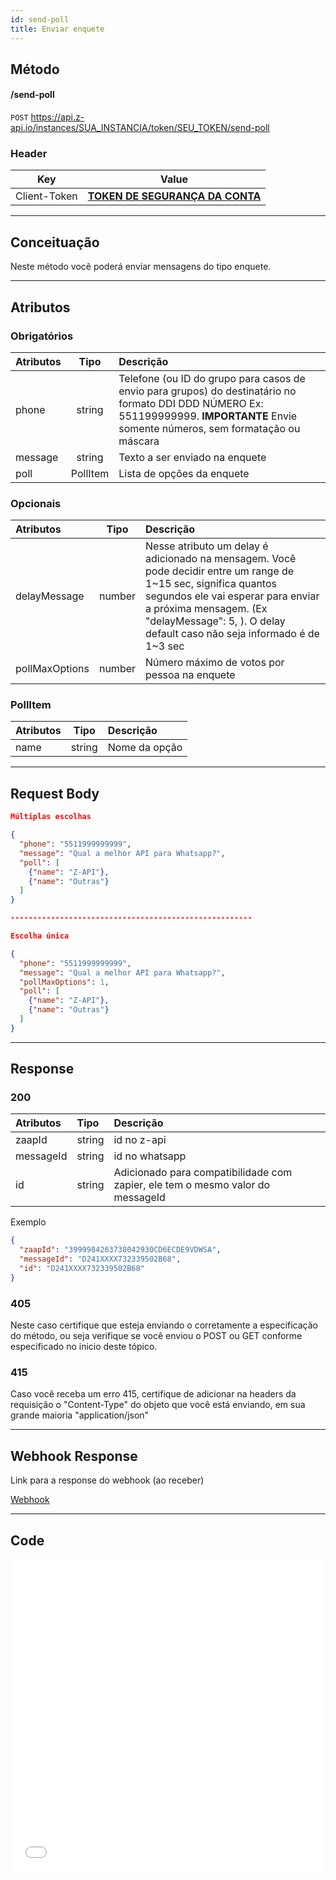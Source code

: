 ```yaml
---
id: send-poll
title: Enviar enquete
---
```


## Método

#### /send-poll

`POST` https://api.z-api.io/instances/SUA_INSTANCIA/token/SEU_TOKEN/send-poll

### Header

|      Key       |            Value            |
| :------------: |     :-----------------:     |
|  Client-Token  | **[TOKEN DE SEGURANÇA DA CONTA](../security/client-token)** |
---

## Conceituação

Neste método você poderá enviar mensagens do tipo enquete.

<!-- ![image](../../img/send-poll.jpeg) -->

---

## Atributos

### Obrigatórios

| Atributos | Tipo | Descrição |
| :-- | :-: | :-- |
| phone | string | Telefone (ou ID do grupo para casos de envio para grupos) do destinatário no formato DDI DDD NÚMERO Ex: 551199999999. **IMPORTANTE** Envie somente números, sem formatação ou máscara |
| message | string | Texto a ser enviado na enquete |
| poll | PollItem | Lista de opções da enquete |

### Opcionais

| Atributos | Tipo | Descrição |
| :-- | :-: | :-- |
| delayMessage | number | Nesse atributo um delay é adicionado na mensagem. Você pode decidir entre um range de 1~15 sec, significa quantos segundos ele vai esperar para enviar a próxima mensagem. (Ex "delayMessage": 5, ). O delay default caso não seja informado é de 1~3 sec |
| pollMaxOptions | number | Número máximo de votos por pessoa na enquete |

### PollItem

| Atributos |  Tipo  | Descrição     |
| :-------- | :----: | :------------ |
| name      | string | Nome da opção |

---

## Request Body

```json
Múltiplas escolhas

{
  "phone": "5511999999999",
  "message": "Qual a melhor API para Whatsapp?",
  "poll": [
    {"name": "Z-API"},  
    {"name": "Outras"}
  ]
}

------------------------------------------------------

Escolha única

{
  "phone": "5511999999999",
  "message": "Qual a melhor API para Whatsapp?",
  "pollMaxOptions": 1,
  "poll": [
    {"name": "Z-API"},  
    {"name": "Outras"}
  ]
}
```

---

## Response

### 200

| Atributos | Tipo | Descrição |
| :-- | :-- | :-- |
| zaapId | string | id no z-api |
| messageId | string | id no whatsapp |
| id | string | Adicionado para compatibilidade com zapier, ele tem o mesmo valor do messageId |

Exemplo

```json
{
  "zaapId": "3999984263738042930CD6ECDE9VDWSA",
  "messageId": "D241XXXX732339502B68",
  "id": "D241XXXX732339502B68"
}
```

### 405

Neste caso certifique que esteja enviando o corretamente a especificação do método, ou seja verifique se você enviou o POST ou GET conforme especificado no inicio deste tópico.

### 415

Caso você receba um erro 415, certifique de adicionar na headers da requisição o "Content-Type" do objeto que você está enviando, em sua grande maioria "application/json"

---

## Webhook Response

Link para a response do webhook (ao receber)

[Webhook](../webhooks/on-message-received#exemplo-de-retorno-de-enquete)

---

## Code

<iframe src="//api.apiembed.com/?source=https://raw.githubusercontent.com/Z-API/z-api-docs/main/json-examples/send-poll.json&targets=all" frameBorder="0" scrolling="no" width="100%" height="500px" seamless></iframe>
